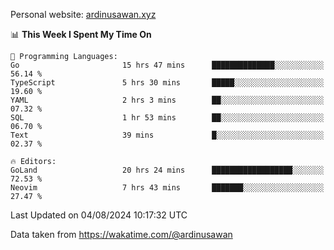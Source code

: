 Personal website: [ardinusawan.xyz](https://ardinusawan.xyz)

<!--START_SECTION:waka-->
📊 **This Week I Spent My Time On** 

```text
💬 Programming Languages: 
Go                       15 hrs 47 mins      ██████████████░░░░░░░░░░░   56.14 % 
TypeScript               5 hrs 30 mins       █████░░░░░░░░░░░░░░░░░░░░   19.60 % 
YAML                     2 hrs 3 mins        ██░░░░░░░░░░░░░░░░░░░░░░░   07.32 % 
SQL                      1 hr 53 mins        ██░░░░░░░░░░░░░░░░░░░░░░░   06.70 % 
Text                     39 mins             █░░░░░░░░░░░░░░░░░░░░░░░░   02.37 % 

🔥 Editors: 
GoLand                   20 hrs 24 mins      ██████████████████░░░░░░░   72.53 % 
Neovim                   7 hrs 43 mins       ███████░░░░░░░░░░░░░░░░░░   27.47 % 
```


 Last Updated on 04/08/2024 10:17:32 UTC
<!--END_SECTION:waka-->
Data taken from https://wakatime.com/@ardinusawan
